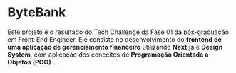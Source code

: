 # ByteBank
Este projeto é o resultado do Tech Challenge da Fase 01 da pós-graduação em Front-End Engineer. Ele consiste no desenvolvimento do **frontend de uma aplicação de gerenciamento financeiro** utilizando **Next.js** e **Design System**, com aplicação dos conceitos de **Programação Orientada a Objetos (POO)**.
